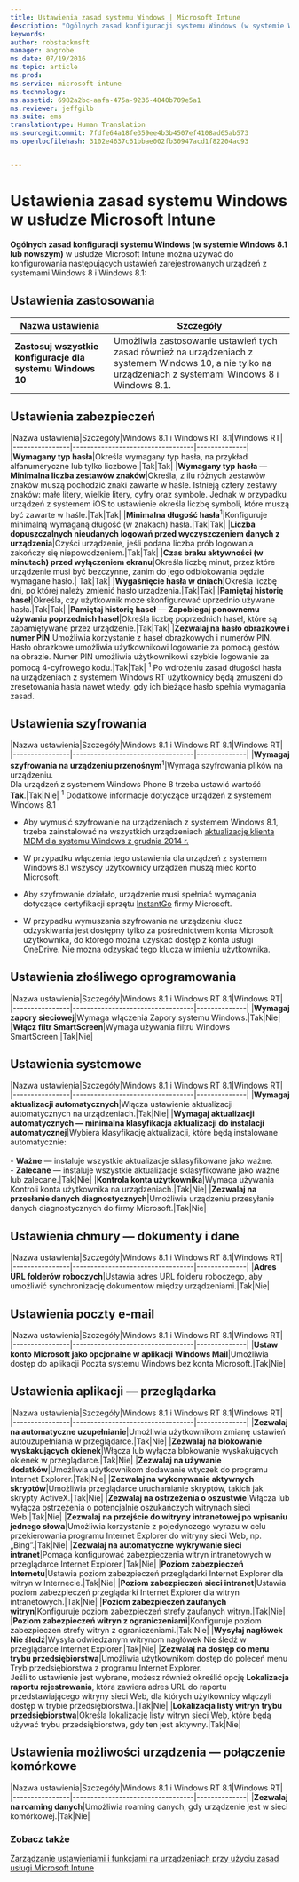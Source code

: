 ```yaml
---
title: Ustawienia zasad systemu Windows | Microsoft Intune
description: "Ogólnych zasad konfiguracji systemu Windows (w systemie Windows 8.1 lub nowszym) w usłudze Intune można używać do konfigurowania ustawień zarejestrowanych urządzeń z systemami Windows 8 i Windows 8.1."
keywords: 
author: robstackmsft
manager: angrobe
ms.date: 07/19/2016
ms.topic: article
ms.prod: 
ms.service: microsoft-intune
ms.technology: 
ms.assetid: 6982a2bc-aafa-475a-9236-4840b709e5a1
ms.reviewer: jeffgilb
ms.suite: ems
translationtype: Human Translation
ms.sourcegitcommit: 7fdfe64a18fe359ee4b3b4507ef4108ad65ab573
ms.openlocfilehash: 3102e4637c61bbae002fb30947acd1f82204ac93


---
```


# Ustawienia zasad systemu Windows w usłudze Microsoft Intune
**Ogólnych zasad konfiguracji systemu Windows (w systemie Windows 8.1 lub nowszym)** w usłudze Microsoft Intune można używać do konfigurowania następujących ustawień zarejestrowanych urządzeń z systemami Windows 8 i Windows 8.1:

## Ustawienia zastosowania

|Nazwa ustawienia|Szczegóły|
|----------------|----------------------------------|
|**Zastosuj wszystkie konfiguracje dla systemu Windows 10**|Umożliwia zastosowanie ustawień tych zasad również na urządzeniach z systemem Windows 10, a nie tylko na urządzeniach z systemami Windows 8 i Windows 8.1.|

## Ustawienia zabezpieczeń

|Nazwa ustawienia|Szczegóły|Windows 8.1 i Windows RT 8.1|Windows RT|
|----------------|----------------------------------|--------------|
|**Wymagany typ hasła**|Określa wymagany typ hasła, na przykład alfanumeryczne lub tylko liczbowe.|Tak|Tak|
|**Wymagany typ hasła — Minimalna liczba zestawów znaków**|Określa, z ilu różnych zestawów znaków muszą pochodzić znaki zawarte w haśle. Istnieją cztery zestawy znaków: małe litery, wielkie litery, cyfry oraz symbole. Jednak w przypadku urządzeń z systemem iOS to ustawienie określa liczbę symboli, które muszą być zawarte w haśle.|Tak|Tak|
|**Minimalna długość hasła**<sup>1</sup>|Konfiguruje minimalną wymaganą długość (w znakach) hasła.|Tak|Tak|
|**Liczba dopuszczalnych nieudanych logowań przed wyczyszczeniem danych z urządzenia**|Czyści urządzenie, jeśli podana liczba prób logowania zakończy się niepowodzeniem.|Tak|Tak|
|**Czas braku aktywności (w minutach) przed wyłączeniem ekranu**|Określa liczbę minut, przez które urządzenie musi być bezczynne, zanim do jego odblokowania będzie wymagane hasło.| Tak|Tak|
|**Wygaśnięcie hasła w dniach**|Określa liczbę dni, po której należy zmienić hasło urządzenia.|Tak|Tak|
|**Pamiętaj historię haseł**|Określa, czy użytkownik może skonfigurować uprzednio używane hasła.|Tak|Tak|
|**Pamiętaj historię haseł** — **Zapobiegaj ponownemu używaniu poprzednich haseł**|Określa liczbę poprzednich haseł, które są zapamiętywane przez urządzenie.|Tak|Tak|
|**Zezwalaj na hasło obrazkowe i numer PIN**|Umożliwia korzystanie z haseł obrazkowych i numerów PIN. Hasło obrazkowe umożliwia użytkownikowi logowanie za pomocą gestów na obrazie. Numer PIN umożliwia użytkownikowi szybkie logowanie za pomocą 4-cyfrowego kodu.|Tak|Tak|
<sup>1</sup> Po wdrożeniu zasad długości hasła na urządzeniach z systemem Windows RT użytkownicy będą zmuszeni do zresetowania hasła nawet wtedy, gdy ich bieżące hasło spełnia wymagania zasad.

## Ustawienia szyfrowania

|Nazwa ustawienia|Szczegóły|Windows 8.1 i Windows RT 8.1|Windows RT|
|----------------|----------------------------------|--------------|
|**Wymagaj szyfrowania na urządzeniu przenośnym**<sup>1</sup>|Wymaga szyfrowania plików na urządzeniu.<br>Dla urządzeń z systemem Windows Phone 8 trzeba ustawić wartość **Tak**.|Tak|Nie|
<sup>1</sup> Dodatkowe informacje dotyczące urządzeń z systemem Windows 8.1

-   Aby wymusić szyfrowanie na urządzeniach z systemem Windows 8.1, trzeba zainstalować na wszystkich urządzeniach [aktualizację klienta MDM dla systemu Windows z grudnia 2014 r.](http://support.microsoft.com/kb/3013816) 

-   W przypadku włączenia tego ustawienia dla urządzeń z systemem Windows 8.1 wszyscy użytkownicy urządzeń muszą mieć konto Microsoft.

-   Aby szyfrowanie działało, urządzenie musi spełniać wymagania dotyczące certyfikacji sprzętu [InstantGo](http://blogs.windows.com/bloggingwindows/2014/06/19/instantgo-a-better-way-to-sleep/) firmy Microsoft.

-   W przypadku wymuszania szyfrowania na urządzeniu klucz odzyskiwania jest dostępny tylko za pośrednictwem konta Microsoft użytkownika, do którego można uzyskać dostęp z konta usługi OneDrive. Nie można odzyskać tego klucza w imieniu użytkownika.

## Ustawienia złośliwego oprogramowania

|Nazwa ustawienia|Szczegóły|Windows 8.1 i Windows RT 8.1|Windows RT|
|----------------|----------------------------------|--------------|
|**Wymagaj zapory sieciowej**|Wymaga włączenia Zapory systemu Windows.|Tak|Nie|
|**Włącz filtr SmartScreen**|Wymaga używania filtru Windows SmartScreen.|Tak|Nie|

## Ustawienia systemowe

|Nazwa ustawienia|Szczegóły|Windows 8.1 i Windows RT 8.1|Windows RT|
|----------------|----------------------------------|--------------|
|**Wymagaj aktualizacji automatycznych**|Włącza ustawienie aktualizacji automatycznych na urządzeniach.|Tak|Nie|
|**Wymagaj aktualizacji automatycznych — minimalna klasyfikacja aktualizacji do instalacji automatycznej**|Wybiera klasyfikację aktualizacji, które będą instalowane automatycznie:<br /><br />-   **Ważne** — instaluje wszystkie aktualizacje sklasyfikowane jako ważne.<br />-   **Zalecane** — instaluje wszystkie aktualizacje sklasyfikowane jako ważne lub zalecane.|Tak|Nie|
|**Kontrola konta użytkownika**|Wymaga używania Kontroli konta użytkownika na urządzeniach.|Tak|Nie|
|**Zezwalaj na przesłanie danych diagnostycznych**|Umożliwia urządzeniu przesyłanie danych diagnostycznych do firmy Microsoft.|Tak|Nie|


## Ustawienia chmury — dokumenty i dane

|Nazwa ustawienia|Szczegóły|Windows 8.1 i Windows RT 8.1|Windows RT|
|----------------|----------------------------------|--------------|
|**Adres URL folderów roboczych**|Ustawia adres URL folderu roboczego, aby umożliwić synchronizację dokumentów między urządzeniami.|Tak|Nie|

## Ustawienia poczty e-mail

|Nazwa ustawienia|Szczegóły|Windows 8.1 i Windows RT 8.1|Windows RT|
|----------------|----------------------------------|--------------|
|**Ustaw konto Microsoft jako opcjonalne w aplikacji Windows Mail**|Umożliwia dostęp do aplikacji Poczta systemu Windows bez konta Microsoft.|Tak|Nie|

## Ustawienia aplikacji — przeglądarka

|Nazwa ustawienia|Szczegóły|Windows 8.1 i Windows RT 8.1|Windows RT|
|----------------|----------------------------------|--------------|
|**Zezwalaj na automatyczne uzupełnianie**|Umożliwia użytkownikom zmianę ustawień autouzupełniania w przeglądarce.|Tak|Nie|
|**Zezwalaj na blokowanie wyskakujących okienek**|Włącza lub wyłącza blokowanie wyskakujących okienek w przeglądarce.|Tak|Nie|
|**Zezwalaj na używanie dodatków**|Umożliwia użytkownikom dodawanie wtyczek do programu Internet Explorer.|Tak|Nie|
|**Zezwalaj na wykonywanie aktywnych skryptów**|Umożliwia przeglądarce uruchamianie skryptów, takich jak skrypty ActiveX.|Tak|Nie|
|**Zezwalaj na ostrzeżenia o oszustwie**|Włącza lub wyłącza ostrzeżenia o potencjalnie oszukańczych witrynach sieci Web.|Tak|Nie|
|**Zezwalaj na przejście do witryny intranetowej po wpisaniu jednego słowa**|Umożliwia korzystanie z pojedynczego wyrazu w celu przekierowania programu Internet Explorer do witryny sieci Web, np. „Bing”.|Tak|Nie|
|**Zezwalaj na automatyczne wykrywanie sieci intranet**|Pomaga konfigurować zabezpieczenia witryn intranetowych w przeglądarce Internet Explorer.|Tak|Nie|
|**Poziom zabezpieczeń Internetu**|Ustawia poziom zabezpieczeń przeglądarki Internet Explorer dla witryn w Internecie.|Tak|Nie|
|**Poziom zabezpieczeń sieci intranet**|Ustawia poziom zabezpieczeń przeglądarki Internet Explorer dla witryn intranetowych.|Tak|Nie|
|**Poziom zabezpieczeń zaufanych witryn**|Konfiguruje poziom zabezpieczeń strefy zaufanych witryn.|Tak|Nie|
|**Poziom zabezpieczeń witryn z ograniczeniami**|Konfiguruje poziom zabezpieczeń strefy witryn z ograniczeniami.|Tak|Nie|
|**Wysyłaj nagłówek Nie śledź**|Wysyła odwiedzanym witrynom nagłówek Nie śledź w przeglądarce Internet Explorer.|Tak|Nie|
|**Zezwalaj na dostęp do menu trybu przedsiębiorstwa**|Umożliwia użytkownikom dostęp do poleceń menu Tryb przedsiębiorstwa z programu Internet Explorer.<br>Jeśli to ustawienie jest wybrane, możesz również określić opcję **Lokalizacja raportu rejestrowania**, która zawiera adres URL do raportu przedstawiającego witryny sieci Web, dla których użytkownicy włączyli dostęp w trybie przedsiębiorstwa.|Tak|Nie|
|**Lokalizacja listy witryn trybu przedsiębiorstwa**|Określa lokalizację listy witryn sieci Web, które będą używać trybu przedsiębiorstwa, gdy ten jest aktywny.|Tak|Nie|

## Ustawienia możliwości urządzenia — połączenie komórkowe

|Nazwa ustawienia|Szczegóły|Windows 8.1 i Windows RT 8.1|Windows RT|
|----------------|----------------------------------|--------------|
|**Zezwalaj na roaming danych**|Umożliwia roaming danych, gdy urządzenie jest w sieci komórkowej.|Tak|Nie|



### Zobacz także
[Zarządzanie ustawieniami i funkcjami na urządzeniach przy użyciu zasad usługi Microsoft Intune](manage-settings-and-features-on-your-devices-with-microsoft-intune-policies.md)



<!--HONumber=Aug16_HO3-->


